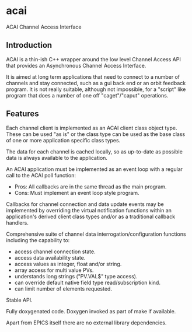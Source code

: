 # acai

ACAI Channel Access Interface

## Introduction

ACAI is a thin-ish C++ wrapper around the low level Channel Access API
that provides an Asynchronous Channel Access Interface.

It is aimed at long term applications that need to connect to a number of
channels and stay connected, such as a gui back end or an orbit feedback
program.  It is not really suitable, although not impossible, for a "script"
like program that does a number of one off "caget"/"caput" operations.

## Features

Each channel client is implemented as an ACAI client class object type.
These can be used "as is" or the class type can be used as the base class of
one or more application specific class types.

The data for each channel is cached locally, so as up-to-date as possible data
is always available to the application.

An ACAI application must be implemented as an event loop with a regular call
to the ACAI poll function:
* Pros: All callbacks are in the same thread as the main program.
* Cons: Must implement an event loop style program.

Callbacks for channel connection and data update events may be implemented by
overriding the virtual notification functions within an application's derived
client class types and/or as a traditional callback handlers.

Comprehensive suite of channel data interrogation/configuration functions
including the capability to:
* access channel connection state.
* access data availability state.
* access values as integer, float and/or string.
* array access for multi value PVs.
* understands long strings ("PV.VAL$" type access).
* can override default native field type read/subscription kind.
* can limit number of elements requested.

Stable API.

Fully doxygenated code. Doxygen invoked as part of make if available.

Apart from EPICS itself there are no external library dependencies.
